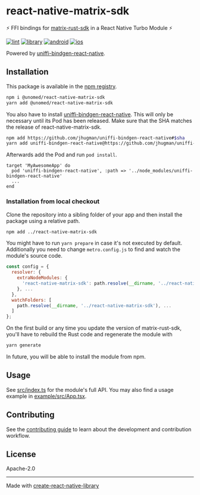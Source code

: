 # react-native-matrix-sdk

⚡️ FFI bindings for [matrix-rust-sdk] in a React Native Turbo Module ⚡️

[![lint](https://github.com/unomed-dev/react-native-matrix-sdk/actions/workflows/lint.yml/badge.svg)](https://github.com/unomed-dev/react-native-matrix-sdk/actions/workflows/lint.yml)
[![library](https://github.com/unomed-dev/react-native-matrix-sdk/actions/workflows/library.yml/badge.svg)](https://github.com/unomed-dev/react-native-matrix-sdk/actions/workflows/library.yml)
[![android](https://github.com/unomed-dev/react-native-matrix-sdk/actions/workflows/android.yml/badge.svg)](https://github.com/unomed-dev/react-native-matrix-sdk/actions/workflows/android.yml)
[![ios](https://github.com/unomed-dev/react-native-matrix-sdk/actions/workflows/ios.yml/badge.svg)](https://github.com/unomed-dev/react-native-matrix-sdk/actions/workflows/ios.yml)

Powered by [uniffi-bindgen-react-native].


## Installation

This package is available in the [npm registry].

```sh
npm i @unomed/react-native-matrix-sdk
yarn add @unomed/react-native-matrix-sdk
```

You also have to install [uniffi-bindgen-react-native]. This will only be necessary until its
Pod has been released. Make sure that the SHA matches the release of react-native-matrix-sdk.

```sh
npm add https://github.com/jhugman/uniffi-bindgen-react-native#$sha
yarn add uniffi-bindgen-react-native@https://github.com/jhugman/uniffi-bindgen-react-native#$sha
```

Afterwards add the Pod and run `pod install`.

```
target 'MyAwesomeApp' do
  pod 'uniffi-bindgen-react-native', :path => '../node_modules/uniffi-bindgen-react-native'
  ...
end
```

### Installation from local checkout

Clone the repository into a sibling folder of your app and then install the package using
a relative path.

```sh
npm add ../react-native-matrix-sdk
```

You might have to run `yarn prepare` in case it's not executed by default. Additionally you
need to change `metro.config.js` to find and watch the module's source code.

```js
const config = {
  resolver: {
    extraNodeModules: {
      'react-native-matrix-sdk': path.resolve(__dirname, '../react-native-matrix-sdk'),
    }, ...
  },
  watchFolders: [
    path.resolve(__dirname, '../react-native-matrix-sdk'), ...
  ]
};
```

On the first build or any time you update the version of matrix-rust-sdk, you'll have
to rebuild the Rust code and regenerate the module with

```sh
yarn generate
```

In future, you will be able to install the module from npm.


## Usage

See [src/index.ts] for the module's full API. You may also find a usage example
in [example/src/App.tsx].


## Contributing

See the [contributing guide] to learn about the development and contribution workflow.


## License

Apache-2.0


---

Made with [create-react-native-library]


[contributing guide]: CONTRIBUTING.md
[create-react-native-library]: https://github.com/callstack/react-native-builder-bob
[example/src/App.tsx]: example/src/App.tsx
[matrix-rust-sdk]: https://github.com/matrix-org/matrix-rust-sdk
[npm registry]: https://www.npmjs.com/package/@unomed/react-native-matrix-sdk
[src/index.ts]: src/index.ts
[uniffi-bindgen-react-native]: https://github.com/jhugman/uniffi-bindgen-react-native
